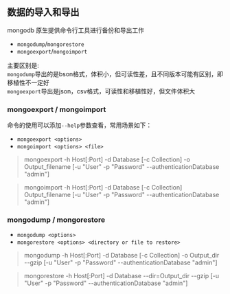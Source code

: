 ## 数据的导入和导出

mongodb 原生提供命令行工具进行备份和导出工作
- `mongodump`/`mongorestore`
- `mongoexport`/`mongoimport`

主要区别是:  
`mongodump`导出的是bson格式，体积小，但可读性差，且不同版本可能有区别，即移植性不一定好  
`mongoexport`导出是json，csv格式，可读性和移植性好，但文件体积大

### mongoexport / mongoimport
命令的使用可以添加`--help`参数查看，常用场景如下：
- `mongoexport <options>`
- `mongoimport <options> <file>`

> mongoexport -h Host[:Port] -d Database [-c Collection] -o Output_filename 
[-u "User" -p "Password" --authenticationDatabase "admin"]

> mongoimport -h Host[:Port] -d Database [-c Collection] Output_filename 
[-u "User" -p "Password" --authenticationDatabase "admin"]

### mongodump / mongorestore
- `mongodump <options>`
- `mongorestore <options> <directory or file to restore>`

> mongodump -h Host[:Port] -d Database [-c Collection] -o Output_dir --gzip 
[-u "User" -p "Password" --authenticationDatabase "admin"]

> mongorestore -h Host[:Port] -d Database --dir=Output_dir --gzip 
[-u "User" -p "Password" --authenticationDatabase "admin"]